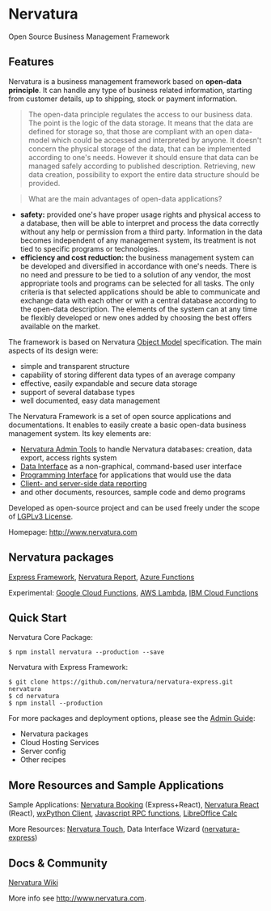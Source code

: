 Nervatura
=========

Open Source Business Management Framework

## Features

Nervatura is a business management framework based on **open-data principle**. It can handle any type of business related information, starting from customer details, up to shipping, stock or payment information.

>The open-data principle regulates the access to our business data. The point is the logic of the data storage. It means that the data are defined for storage so, that those are compliant with an open data-model which could be accessed and interpreted by anyone. It doesn't concern the physical storage of the data, that can be implemented according to one's needs. However it should ensure that data can be managed safely according to published description. Retrieving, new data creation, possibility to export the entire data structure should be provided.

>What are the main advantages of open-data applications?
* **safety:** provided one's have proper usage rights and physical access to a database, then will be able to interpret and process the data correctly without any help or permission from a third party. Information in the data becomes independent of any management system, its treatment is not tied to specific programs or technologies.
* **efficiency and cost reduction:** the business management system can be developed and diversified in accordance with one's needs. There is no need and pressure to be tied to a solution of any vendor, the most appropriate tools and programs can be selected for all tasks. The only criteria is that selected applications should be able to communicate and exchange data with each other or with a central database according to the open-data description. The elements of the system can at any time be flexibly developed or new ones added by choosing the best offers available on the market.

The framework is based on Nervatura [Object Model](https://github.com/nervatura/nervatura/wiki/Nervatura-Object-Model-%28NOM%29) specification. The main aspects of its design were:

* simple and transparent structure
* capability of storing different data types of an average company
* effective, easily expandable and secure data storage
* support of several database types
* well documented, easy data management

The Nervatura Framework is a set of open source applications and documentations. It enables to easily create a basic open-data business management system. Its key elements are:
  * [Nervatura Admin Tools](https://github.com/nervatura/nervatura/wiki/Nervatura-Admin-Tools-(NAS)) to handle Nervatura databases: creation, data export, access rights system
  * [Data Interface](https://github.com/nervatura/nervatura/wiki/Nervatura-Data-Interface-%28NDI%29) as a non-graphical, command-based user interface
  * [Programming Interface](https://github.com/nervatura/nervatura/wiki/Nervatura-Programming-Interface-%28NPI%29) for applications that would use the data
  * [Client- and server-side data reporting](https://github.com/nervatura/nervatura/wiki/Nervatura-Report-%28NDR%29)
  * and other documents, resources, sample code and demo programs

Developed as open-source project and can be used freely under the scope of [LGPLv3 License](http://www.gnu.org/licenses/lgpl.html).

Homepage: http://www.nervatura.com

## Nervatura packages

[Express Framework](https://github.com/nervatura/nervatura-express/), [Nervatura Report](https://github.com/nervatura/nervatura-report/), [Azure Functions](https://github.com/nervatura/nervatura-azure/)

Experimental: [Google Cloud Functions](https://github.com/nervatura/nervatura-gcloud/), [AWS Lambda](https://github.com/nervatura/nervatura-lambda/), [IBM Cloud Functions](https://github.com/nervatura/nervatura-openwhisk/)

## Quick Start

Nervatura Core Package:

    $ npm install nervatura --production --save

Nervatura with Express Framework:

    $ git clone https://github.com/nervatura/nervatura-express.git nervatura
    $ cd nervatura
    $ npm install --production

For more packages and deployment options, please see the [Admin Guide](https://rawgit.com/nervatura/nervatura/master/views/docs/nas.html):
  * Nervatura packages
  * Cloud Hosting Services
  * Server config
  * Other recipes

## More Resources and Sample Applications

Sample Applications: [Nervatura Booking](https://github.com/nervatura/nervatura-booking/) (Express+React), [Nervatura React](https://github.com/nervatura/nervatura-react/) (React), [wxPython Client](https://rawgit.com/nervatura/nervatura/master/public/download/nwx.zip), [Javascript RPC functions](https://rawgit.com/nervatura/nervatura/master/public/download/npijson.zip), [LibreOffice Calc](https://rawgit.com/nervatura/nervatura/master/public/download/calc_demo.ods)

More Resources: [Nervatura Touch](http://nervatura.com#touch), Data Interface Wizard ([nervatura-express](https://github.com/nervatura/nervatura-express/))

## Docs & Community

[Nervatura Wiki](https://github.com/nervatura/nervatura/wiki)

More info see http://www.nervatura.com.